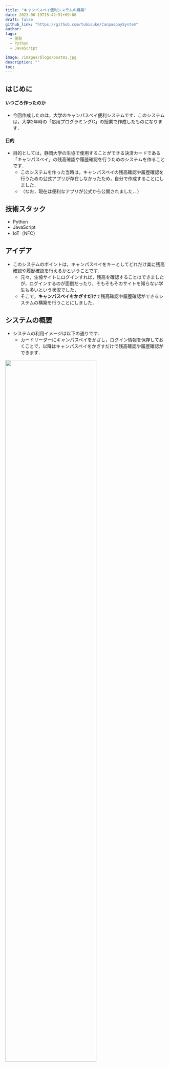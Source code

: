 ```yaml
---
title: "キャンパスペイ便利システムの構築"
date: 2023-06-19T15:42:51+09:00
draft: false
github_link: "https://github.com/tubisuke/CanpaspaySystem"
author: 
tags:
  - 開発
  - Python
  - JavaScript

image: /images/blogs/post01.jpg
description: ""
toc: 
---
```


## はじめに
#### いつごろ作ったのか
- 今回作成したのは，大学のキャンパスペイ便利システムです．このシステムは，大学2年時の「応用プログラミングC」の授業で作成したものになります．

#### 目的
- 目的としては，静岡大学の生協で使用することができる決済カードである「キャンパスペイ」の残高確認や履歴確認を行うためのシステムを作ることです．
  - このシステムを作った当時は，キャンパスペイの残高確認や履歴確認を行うための公式アプリが存在しなかったため，自分で作成することにしました．
  - （なお，現在は便利なアプリが公式から公開されました．．）

## 技術スタック
- Python
- JavaScript
- IoT（NFC）

## アイデア
- このシステムのポイントは，キャンパスペイをキーとしてどれだけ楽に残高確認や履歴確認を行えるかということです．
  - 元々，生協サイトにログインすれば，残高を確認することはできましたが，ログインするのが面倒だったり，そもそもそのサイトを知らない学生も多いという状況でした．
  - そこで，**キャンパスペイをかざすだけ**で残高確認や履歴確認ができるシステムの構築を行うことにしました．

## システムの概要
- システムの利用イメージは以下の通りです．
  - カードリーダーにキャンパスペイをかざし，ログイン情報を保存しておくことで，以降はキャンパスペイをかざすだけで残高確認や履歴確認ができます．

<img src=/images/blogs/post01/image01.png width=75%>

## 利用イメージ
- システムの利用イメージは以下の通りです．

#### カードの読み取り
  - カードをかざすだけで，カードの情報を読み取ります．
    - 新規登録の場合は，カード情報とログイン情報を紐づけて保存します．
    - 既存のユーザーの場合は，カード情報からログイン情報を取得して，残高や利用履歴を表示します．

<video width="500"  controls muted src="/images/blogs/post01/movie01.mp4">
<p>動画を再生するにはvideoタグをサポートしたブラウザが必要です。</p>
</video>

#### 利用履歴の確認
##### 動画

<video width="50%"  controls muted src="/images/blogs/post01/movie02.mp4">
<p>動画を再生するにはvideoタグをサポートしたブラウザが必要です。</p>
</video>


##### 読み取り画面
- 読み込みボタンを押すことで，pythonのfelicaカード読み取りプログラムが呼び出され，読み取りが行われます．

<img src=/images/blogs/post01/image02.png width=50%>

##### 新規登録画面
- データベースに登録されていないユーザがカードを読み込んだ場合に，新規登録画面に遷移し，idm(カード識別番号)に対応したユーザIDとパスワードを入力します．

<img src=/images/blogs/post01/image03.png width=50%>

##### モード選択画面
- 残高表示とランキング表示の2つの機能の選択を行います．

<img src=/images/blogs/post01/image04.png width=50%>

##### 残高確認画面
- 視覚的に残高を表示します.

<img src=/images/blogs/post01/image05.png width=50%>

##### 購入品ランキング画面
- 1年間の購入品の中で，購入回数が多い上位3品を表示します．

<img src=/images/blogs/post01/image06.png width=50%>




  